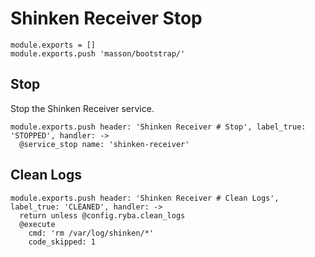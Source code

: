 
# Shinken Receiver Stop

    module.exports = []
    module.exports.push 'masson/bootstrap/'

## Stop

Stop the Shinken Receiver service.

    module.exports.push header: 'Shinken Receiver # Stop', label_true: 'STOPPED', handler: ->
      @service_stop name: 'shinken-receiver'

## Clean Logs

    module.exports.push header: 'Shinken Receiver # Clean Logs', label_true: 'CLEANED', handler: ->
      return unless @config.ryba.clean_logs
      @execute
        cmd: 'rm /var/log/shinken/*'
        code_skipped: 1
